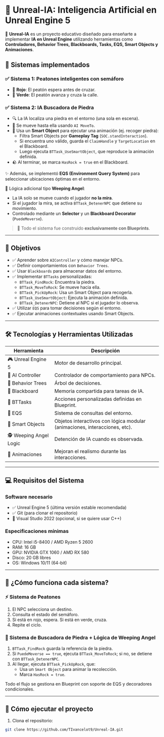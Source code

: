 # 🤖 Unreal-IA: Inteligencia Artificial en Unreal Engine 5

🚀 **Unreal-IA** es un proyecto educativo diseñado para enseñarte a implementar **IA en Unreal Engine** utilizando herramientas como **Controladores, Behavior Trees, Blackboards, Tasks, EQS, Smart Objects y Animaciones**.

## 📌 Sistemas implementados

### ✅ Sistema 1: Peatones inteligentes con semáforo
- 🚦 **Rojo**: El peatón espera antes de cruzar.
- 🚦 **Verde**: El peatón avanza y cruza la calle.

### ✅ Sistema 2: IA Buscadora de Piedra
- 🔍 La IA localiza una piedra en el entorno (una sola en escena).
- 🌄 Se mueve hasta ella usando `AI MoveTo`.
- 🧠 Usa un **Smart Object** para ejecutar una animación (ej. recoger piedra):
  - Filtra Smart Objects por **Gameplay Tag** (`SOC.standInteraction`).
  - Si encuentra uno válido, guarda el `ClaimHandle` y `TargetLocation` en el Blackboard.
  - Luego ejecuta `BTTask_UseSmartObject`, que reproduce la animación definida.
- 🪨 Al terminar, se marca `HasRock = true` en el Blackboard.

✨ Además, se implementó **EQS (Environment Query System)** para seleccionar ubicaciones óptimas en el entorno.

🧊 Lógica adicional tipo **Weeping Angel**:
- La IA solo se mueve cuando el jugador **no la mira**.
- Si el jugador la mira, se activa `BTTask_DetenerNPC` que detiene su movimiento.
- Controlado mediante un **Selector** y un **Blackboard Decorator** (`PuedeMoverse`).

> 🔧 Todo el sistema fue construido **exclusivamente con Blueprints**.

---

## 🎯 Objetivos

- ✅ Aprender sobre `AIController` y cómo manejar NPCs.
- ✅ Definir comportamientos con `Behavior Trees`.
- ✅ Usar `Blackboards` para almacenar datos del entorno.
- ✅ Implementar `BTTasks` personalizadas:
  - `BTTask_FindRock`: Encuentra la piedra.
  - `BTTask_MoveToRock`: Se mueve hacia ella.
  - `BTTask_PickUpRock`: Usa un Smart Object para recogerla.
  - `BTTask_UseSmartObject`: Ejecuta la animación definida.
  - `BTTask_DetenerNPC`: Detiene al NPC si el jugador lo observa.
- ✅ Utilizar `EQS` para tomar decisiones según el entorno.
- ✅ Ejecutar animaciones contextuales usando Smart Objects.

---

## 🛠️ Tecnologías y Herramientas Utilizadas

| Herramienta              | Descripción                                                                 |
|--------------------------|-----------------------------------------------------------------------------|
| 🎮 Unreal Engine 5       | Motor de desarrollo principal.                                              |
| 🧠 AI Controller          | Controlador de comportamiento para NPCs.                                   |
| 🌳 Behavior Trees        | Árbol de decisiones.                                                        |
| 📌 Blackboard             | Memoria compartida para tareas de IA.                                      |
| 🔄 BTTasks                | Acciones personalizadas definidas en Blueprint.                            |
| 🧭 EQS                    | Sistema de consultas del entorno.                                           |
| 🧊 Smart Objects          | Objetos interactivos con lógica modular (animaciones, interacciones, etc). |
| 🕵️ Weeping Angel Logic   | Detención de IA cuando es observada.                                        |
| 🏃 Animaciones            | Mejoran el realismo durante las interacciones.                             |

---

## 💻 Requisitos del Sistema

### Software necesario
- ✅ Unreal Engine 5 (última versión estable recomendada)
- ✅ Git (para clonar el repositorio)
- 🔧 Visual Studio 2022 (opcional, si se quiere usar C++)

### Especificaciones mínimas
- CPU: Intel i5-8400 / AMD Ryzen 5 2600
- RAM: 16 GB
- GPU: NVIDIA GTX 1060 / AMD RX 580
- Disco: 20 GB libres
- OS: Windows 10/11 (64-bit)

---

## 🧪 ¿Cómo funciona cada sistema?

### ⚡ Sistema de Peatones
1. El NPC selecciona un destino.
2. Consulta el estado del semáforo.
3. Si está en rojo, espera. Si está en verde, cruza.
4. Repite el ciclo.

### 🧠 Sistema de Buscadora de Piedra + Lógica de Weeping Angel
1. `BTTask_FindRock` guarda la referencia de la piedra.
2. Si `PuedeMoverse == true`, ejecuta `BTTask_MoveToRock`; si no, se detiene con `BTTask_DetenerNPC`.
3. Al llegar, ejecuta `BTTask_PickUpRock`, que:
   - Usa un `Smart Object` para animar la recolección.
   - Marca `HasRock = true`.

Todo el flujo se gestiona en Blueprint con soporte de EQS y decoradores condicionales.

---

## 🚀 Cómo ejecutar el proyecto

1. Clona el repositorio:
```bash
git clone https://github.com/TIvancelot9/Unreal-IA.git
